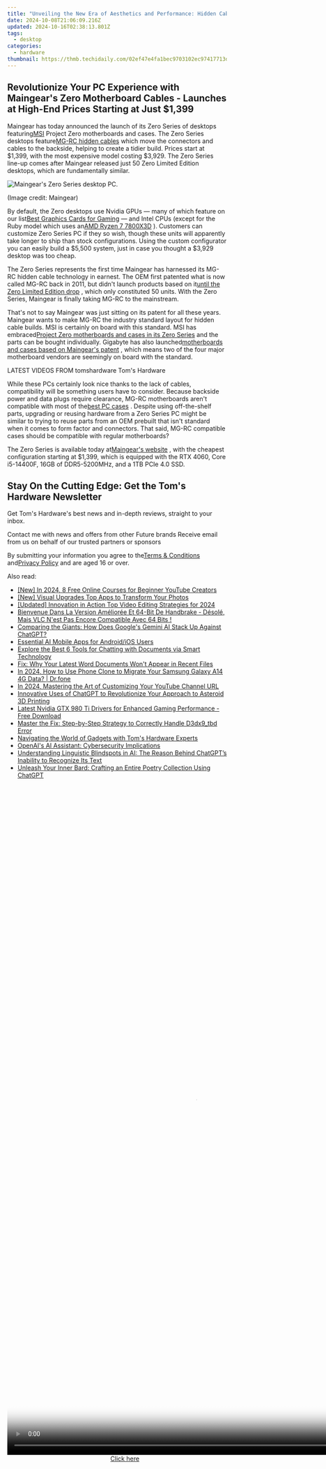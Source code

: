 ```yaml
---
title: "Unveiling the New Era of Aesthetics and Performance: Hidden Cable Zero Desktops by Maingear Begins at $1,399"
date: 2024-10-08T21:06:09.216Z
updated: 2024-10-16T02:38:13.801Z
tags:
  - desktop
categories:
  - hardware
thumbnail: https://thmb.techidaily.com/02ef47e4fa1bec9703102ec97417713d4516fad507615fc36a561cee9ad50600.png
---
```


## Revolutionize Your PC Experience with Maingear's Zero Motherboard Cables - Launches at High-End Prices Starting at Just $1,399

Maingear has today announced the launch of its Zero Series of desktops featuring[MSI](https://www.tomshardware.com/tag/msi-microstar) Project Zero motherboards and cases. The Zero Series desktops feature[MG-RC hidden cables](https://www.tomshardware.com/desktops/gaming-pcs/maingear-patented-its-rear-connector-motherboard-design-in-2011-and-now-it-wants-to-make-mg-rc-an-industry-standard) which move the connectors and cables to the backside, helping to create a tidier build. Prices start at $1,399, with the most expensive model costing $3,929\. The Zero Series line-up comes after Maingear released just 50 Zero Limited Edition desktops, which are fundamentally similar.

![Maingear's Zero Series desktop PC.](https://cdn.mos.cms.futurecdn.net/UvoT3pXRiwgoEGGyFgEjAE-320-80.jpg)

 (Image credit: Maingear)

 By default, the Zero desktops use Nvidia GPUs — many of which feature on our list[Best Graphics Cards for Gaming](https://www.tomshardware.com/reviews/best-gpus,4380.html) — and Intel CPUs (except for the Ruby model which uses an[AMD Ryzen 7 7800X3D](https://www.tomshardware.com/reviews/amd-ryzen-7-7800x3d-cpu-review) ). Customers can customize Zero Series PC if they so wish, though these units will apparently take longer to ship than stock configurations. Using the custom configurator you can easily build a $5,500 system, just in case you thought a $3,929 desktop was too cheap.

 The Zero Series represents the first time Maingear has harnessed its MG-RC hidden cable technology in earnest. The OEM first patented what is now called MG-RC back in 2011, but didn't launch products based on it[until the Zero Limited Edition drop](https://www.tomshardware.com/desktops/gaming-pcs/maingear-patented-its-rear-connector-motherboard-design-in-2011-and-now-it-wants-to-make-mg-rc-an-industry-standard) , which only constituted 50 units. With the Zero Series, Maingear is finally taking MG-RC to the mainstream.

 That's not to say Maingear was just sitting on its patent for all these years. Maingear wants to make MG-RC the industry standard layout for hidden cable builds. MSI is certainly on board with this standard. MSI has embraced[Project Zero motherboards and cases in its Zero Series](https://www.tomshardware.com/pc-components/motherboards/i-built-a-pc-with-msis-project-zero-motherboard-moving-all-the-ports-to-the-back-for-a-cleaner-quicker-build-with-better-airflow) and the parts can be bought individually. Gigabyte has also launched[motherboards and cases based on Maingear's patent](https://www.tomshardware.com/news/gigabyte-and-maingears-project-stealth-hides-all-of-the-cables-in-your-case) , which means two of the four major motherboard vendors are seemingly on board with the standard.

 LATEST VIDEOS FROM tomshardware Tom's Hardware

 While these PCs certainly look nice thanks to the lack of cables, compatibility will be something users have to consider. Because backside power and data plugs require clearance, MG-RC motherboards aren't compatible with most of the[best PC cases](https://www.tomshardware.com/reviews/best-pc-cases,4183.html) . Despite using off-the-shelf parts, upgrading or reusing hardware from a Zero Series PC might be similar to trying to reuse parts from an OEM prebuilt that isn't standard when it comes to form factor and connectors. That said, MG-RC compatible cases should be compatible with regular motherboards?

 The Zero Series is available today at[Maingear's website](https://maingear.com/zero/) , with the cheapest configuration starting at $1,399, which is equipped with the RTX 4060, Core i5-14400F, 16GB of DDR5-5200MHz, and a 1TB PCIe 4.0 SSD.

## Stay On the Cutting Edge: Get the Tom's Hardware Newsletter

 Get Tom's Hardware's best news and in-depth reviews, straight to your inbox.

 Contact me with news and offers from other Future brands  Receive email from us on behalf of our trusted partners or sponsors

 By submitting your information you agree to the[Terms & Conditions](https://futureplc.com/terms-conditions/) and[Privacy Policy](https://futureplc.com/privacy-policy/) and are aged 16 or over.

<ins class="adsbygoogle"
     style="display:block"
     data-ad-format="autorelaxed"
     data-ad-client="ca-pub-7571918770474297"
     data-ad-slot="1223367746"></ins>

<ins class="adsbygoogle"
     style="display:block"
     data-ad-client="ca-pub-7571918770474297"
     data-ad-slot="8358498916"
     data-ad-format="auto"
     data-full-width-responsive="true"></ins>

<span class="atpl-alsoreadstyle">Also read:</span>
<div><ul>
<li><a href="https://youtube-lab.techidaily.com/n-2024-8-free-online-courses-for-beginner-youtube-creators/"><u>[New] In 2024, 8 Free Online Courses for Beginner YouTube Creators</u></a></li>
<li><a href="https://instagram-videos.techidaily.com/new-visual-upgrades-top-apps-to-transform-your-photos/"><u>[New] Visual Upgrades Top Apps to Transform Your Photos</u></a></li>
<li><a href="https://fox-friendly.techidaily.com/updated-innovation-in-action-top-video-editing-strategies-for-2024/"><u>[Updated] Innovation in Action Top Video Editing Strategies for 2024</u></a></li>
<li><a href="https://discover-cloud.techidaily.com/bienvenue-dans-la-version-amelioree-et-64-bit-de-handbrake-desole-mais-vlc-nest-pas-encore-compatible-avec-64-bits/"><u>Bienvenue Dans La Version Améliorée Et 64-Bit De Handbrake - Désolé, Mais VLC N'est Pas Encore Compatible Avec 64 Bits !</u></a></li>
<li><a href="https://tech-hub.techidaily.com/comparing-the-giants-how-does-googles-gemini-ai-stack-up-against-chatgpt/"><u>Comparing the Giants: How Does Google's Gemini AI Stack Up Against ChatGPT?</u></a></li>
<li><a href="https://tech-hub.techidaily.com/essential-ai-mobile-apps-for-androidios-users/"><u>Essential AI Mobile Apps for Android/iOS Users</u></a></li>
<li><a href="https://tech-hub.techidaily.com/explore-the-best-6-tools-for-chatting-with-documents-via-smart-technology/"><u>Explore the Best 6 Tools for Chatting with Documents via Smart Technology</u></a></li>
<li><a href="https://fox-place.techidaily.com/fix-why-your-latest-word-documents-wont-appear-in-recent-files/"><u>Fix: Why Your Latest Word Documents Won't Appear in Recent Files</u></a></li>
<li><a href="https://android-transfer.techidaily.com/in-2024-how-to-use-phone-clone-to-migrate-your-samsung-galaxy-a14-4g-data-drfone-by-drfone-transfer-from-android-transfer-from-android/"><u>In 2024, How to Use Phone Clone to Migrate Your Samsung Galaxy A14 4G Data? | Dr.fone</u></a></li>
<li><a href="https://youtube-help.techidaily.com/in-2024-mastering-the-art-of-customizing-your-youtube-channel-url/"><u>In 2024, Mastering the Art of Customizing Your YouTube Channel URL</u></a></li>
<li><a href="https://tech-hub.techidaily.com/innovative-uses-of-chatgpt-to-revolutionize-your-approach-to-asteroid-3d-printing/"><u>Innovative Uses of ChatGPT to Revolutionize Your Approach to Asteroid 3D Printing</u></a></li>
<li><a href="https://hardware-updates.techidaily.com/latest-nvidia-gtx-980-ti-drivers-for-enhanced-gaming-performance-free-download/"><u>Latest Nvidia GTX 980 Ti Drivers for Enhanced Gaming Performance - Free Download</u></a></li>
<li><a href="https://win-howtos.techidaily.com/master-the-fix-step-by-step-strategy-to-correctly-handle-d3dx9tbd-error/"><u>Master the Fix: Step-by-Step Strategy to Correctly Handle D3dx9_tbd Error</u></a></li>
<li><a href="https://tech-hub.techidaily.com/navigating-the-world-of-gadgets-with-toms-hardware-experts/"><u>Navigating the World of Gadgets with Tom's Hardware Experts</u></a></li>
<li><a href="https://tech-hub.techidaily.com/openais-ai-assistant-cybersecurity-implications/"><u>OpenAI's AI Assistant: Cybersecurity Implications</u></a></li>
<li><a href="https://tech-hub.techidaily.com/understanding-linguistic-blindspots-in-ai-the-reason-behind-chatgpts-inability-to-recognize-its-text/"><u>Understanding Linguistic Blindspots in AI: The Reason Behind ChatGPT’s Inability to Recognize Its Text</u></a></li>
<li><a href="https://tech-hub.techidaily.com/unleash-your-inner-bard-crafting-an-entire-poetry-collection-using-chatgpt/"><u>Unleash Your Inner Bard: Crafting an Entire Poetry Collection Using ChatGPT</u></a></li>
</ul></div>

<!-- affiliate ads begin -->
<span id="1834903">
					<video width="864" height="1536" style="cursor:pointer"
           poster="//a.impactradius-go.com/display-clicktoplayimage/1834903.png"
           onclick="if(!this.playClicked){this.play();this.setAttribute('controls',true);this.playClicked=true;}">
	   <source src="//a.impactradius-go.com/display-ad/16836-1834903">
	   <img src="//a.impactradius-go.com/display-clicktoplayimage/1834903.png" style="border: none; height: 100%; width: 100%; object-fit: contain">
	</video>
	<div style="width:540px;text-align:center"><a href="javascript:window.open(decodeURIComponent('https%3A%2F%2F25home.pxf.io%2Fc%2F5597632%2F1834903%2F16836'), '_blank');void(0);">Click here</a></div>
</span>
<img height="0" width="0" src="https://imp.pxf.io/i/5597632/1834903/16836" style="position:absolute;visibility:hidden;" border="0" />
<!-- affiliate ads end -->

